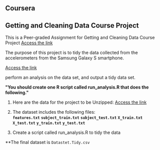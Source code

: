 ## Coursera 
## Getting and Cleaning Data Course Project

This is a Peer-graded Assignment for Getting and Cleaning Data Course Project
[Access the link](https://www.coursera.org/learn/data-cleaning) 

The purpose of this project is to tidy the data collected from the accelerometers from the Samsung Galaxy S smartphone.

[Access the link](http://archive.ics.uci.edu/ml/datasets/Human+Activity+Recognition+Using+Smartphones) 

perform an analysis on the data set, and output a tidy data set.

**"You should create one R script called run_analysis.R that does the following."**

1. Here are the data for the project to be Unzipped:
[Access the link](https://d396qusza40orc.cloudfront.net/getdata%2Fprojectfiles%2FUCI%20HAR%20Dataset.zip)

2. The dataset includes the following files:  
    **`features.txt`**
    **`subject_train.txt`**
    **`subject_test.txt`**
    **`X_train.txt`**
    **`X_test.txt`**
    **`y_train.txt`**
    **`y_test.txt`**

3. Create a script called run_analysis.R to tidy the data

**The final dataset is `Datastet.Tidy.csv`
